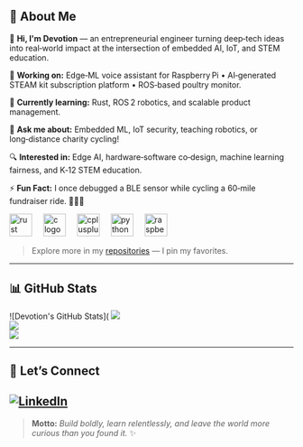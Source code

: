 

## 💫 About Me

👋 **Hi, I'm Devotion** — an entrepreneurial engineer turning deep‑tech ideas into real‑world impact at the intersection of embedded AI, IoT, and STEM education.

🔭 **Working on:** Edge‑ML voice assistant for Raspberry Pi • AI‑generated STEAM kit subscription platform • ROS‑based poultry monitor.

🌱 **Currently learning:** Rust, ROS 2 robotics, and scalable product management.

💬 **Ask me about:** Embedded ML, IoT security, teaching robotics, or long‑distance charity cycling!

🔍 **Interested in:** Edge AI, hardware‑software co‑design, machine learning fairness, and K‑12 STEM education.

⚡ **Fun Fact:** I once debugged a BLE sensor while cycling a 60‑mile fundraiser ride. 🚴‍♂️💨



<div align="left">
  <img src="https://cdn.jsdelivr.net/gh/devicons/devicon/icons/rust/rust-original.svg" height="40" alt="rust logo"  />
  <img width="12" />
  <img src="https://cdn.jsdelivr.net/gh/devicons/devicon/icons/c/c-original.svg" height="40" alt="c logo"  />
  <img width="12" />
  <img src="https://cdn.jsdelivr.net/gh/devicons/devicon/icons/cplusplus/cplusplus-original.svg" height="40" alt="cplusplus logo"  />
  <img width="12" />
  <img src="https://cdn.jsdelivr.net/gh/devicons/devicon/icons/python/python-original.svg" height="40" alt="python logo"  />
  <img width="12" />
  <img src="https://cdn.jsdelivr.net/gh/devicons/devicon/icons/raspberrypi/raspberrypi-original.svg" height="40" alt="raspberrypi logo"  />
</div>



<div align="left">
</div>

> Explore more in my [repositories](https://github.com/dvoeverything?tab=repositories) — I pin my favorites.

---

## 📊 GitHub Stats

![Devotion's GitHub Stats](
![](https://github-readme-stats.vercel.app/api?username=dvoeverything&theme=algolia&hide_border=false&include_all_commits=false&count_private=false)<br/>
![](https://github-readme-streak-stats.herokuapp.com/?user=dvoeverything&theme=algolia&hide_border=false)<br/>
![](https://github-readme-stats.vercel.app/api/top-langs/?username=dvoeverything&theme=algolia&hide_border=false&include_all_commits=false&count_private=false&layout=compact)

---

## 🤝 Let’s Connect

[![LinkedIn](https://img.shields.io/badge/LinkedIn-blue?style=for-the-badge&logo=linkedin)](https://www.linkedin.com/in/devotion-chikutuva/) 
---

> **Motto:** *Build boldly, learn relentlessly, and leave the world more curious than you found it.* ✨
